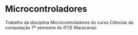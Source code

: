 # Microcontroladores

Trabalho da disciplina Microcontroladores do curso Ciências da computação 7º semestre do IFCE Maracanaú
